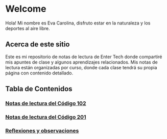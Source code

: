 # Welcome

Hola! Mi nombre es Eva Carolina, disfruto estar en la naturaleza y los deportes al aire libre. 


## Acerca de este sitio
Este es mi repositorio de notas de lectura de Enter Tech donde compartiré mis apuntes de clase y algunos aprendizajes relacionados. Mis notas de lectura están organizadas por curso, donde cada clase tendrá su propia página con contenido detallado.


## Tabla de Contenidos

### [Notas de lectura del Código 102](./102/)

### [Notas de lectura del Código 201](./201/)

### [Reflexiones y observaciones](https://eeecvargas.github.io/reading-notes/reflexiones-de-clase)
